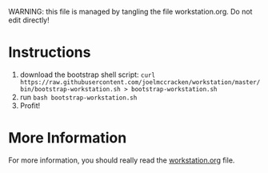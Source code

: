 WARNING: this file is managed by tangling the file workstation.org. Do not edit directly!

# Instructions

1. download the bootstrap shell script:
`curl https://raw.githubusercontent.com/joelmccracken/workstation/master/bin/bootstrap-workstation.sh > bootstrap-workstation.sh`
2. run `bash bootstrap-workstation.sh`
3. Profit!

# More Information

For more information, you should really read the <a href="workstation.org">workstation.org</a> file.

